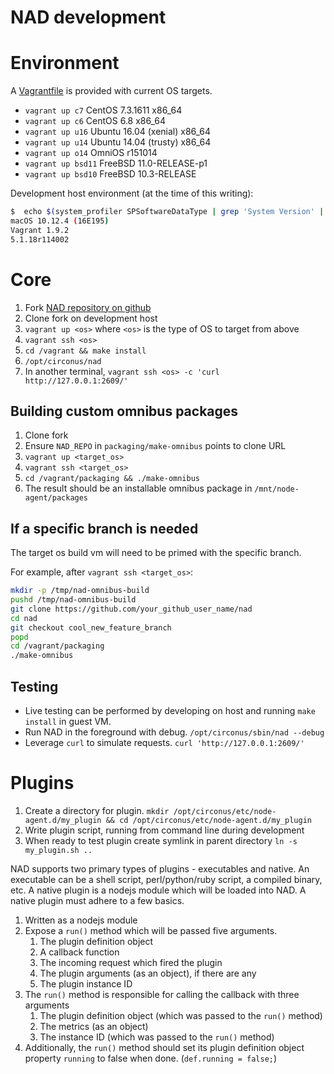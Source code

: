 # NAD development

# Environment

A [Vagrantfile](Vagrantfile) is provided with current OS targets.

* `vagrant up c7` CentOS 7.3.1611 x86_64
* `vagrant up c6` CentOS 6.8 x86_64
* `vagrant up u16` Ubuntu 16.04 (xenial) x86_64
* `vagrant up u14` Ubuntu 14.04 (trusty) x86_64
* `vagrant up o14` OmniOS r151014
* `vagrant up bsd11` FreeBSD 11.0-RELEASE-p1
* `vagrant up bsd10` FreeBSD 10.3-RELEASE

Development host environment (at the time of this writing):

```sh
$  echo $(system_profiler SPSoftwareDataType | grep 'System Version' | cut -d ':' -f 2) ; vagrant -v ; vboxmanage --version
macOS 10.12.4 (16E195)
Vagrant 1.9.2
5.1.18r114002
```

# Core

1. Fork [NAD repository on github](https://github.com/circonus-labs/nad)
1. Clone fork on development host
1. `vagrant up <os>` where `<os>` is the type of OS to target from above
1. `vagrant ssh <os>`
1. `cd /vagrant && make install`
1. `/opt/circonus/nad`
1. In another terminal, `vagrant ssh <os> -c 'curl http://127.0.0.1:2609/'`

## Building custom omnibus packages

1. Clone fork
1. Ensure `NAD_REPO` in `packaging/make-omnibus` points to clone URL
1. `vagrant up <target_os>`
1. `vagrant ssh <target_os>`
1. `cd /vagrant/packaging && ./make-omnibus`
1. The result should be an installable omnibus package in `/mnt/node-agent/packages`

## If a specific branch is needed

The target os build vm will need to be primed with the specific branch.

For example, after `vagrant ssh <target_os>`:

```sh
mkdir -p /tmp/nad-omnibus-build
pushd /tmp/nad-omnibus-build
git clone https://github.com/your_github_user_name/nad
cd nad
git checkout cool_new_feature_branch
popd
cd /vagrant/packaging
./make-omnibus
```

## Testing

* Live testing can be performed by developing on host and running `make install` in guest VM.
* Run NAD in the foreground with debug. `/opt/circonus/sbin/nad --debug`
* Leverage `curl` to simulate requests. `curl 'http://127.0.0.1:2609/'`

# Plugins

1. Create a directory for plugin. `mkdir /opt/circonus/etc/node-agent.d/my_plugin && cd /opt/circonus/etc/node-agent.d/my_plugin`
1. Write plugin script, running from command line during development
1. When ready to test plugin create symlink in parent directory `ln -s my_plugin.sh ..`

NAD supports two primary types of plugins - executables and native. An executable can be a shell script, perl/python/ruby script, a compiled binary, etc. A native plugin is a nodejs module which will be loaded into NAD. A native plugin must adhere to a few basics.

1. Written as a nodejs module
1. Expose a `run()` method which will be passed five arguments.
    1. The plugin definition object
    1. A callback function
    1. The incoming request which fired the plugin
    1. The plugin arguments (as an object), if there are any
    1. The plugin instance ID
1. The `run()` method is responsible for calling the callback with three arguments
    1. The plugin definition object (which was passed to the `run()` method)
    1. The metrics (as an object)
    1. The instance ID (which was passed to the `run()` method)
1. Additionally, the `run()` method should set its plugin definition object property `running` to false when done. (`def.running = false;`)
